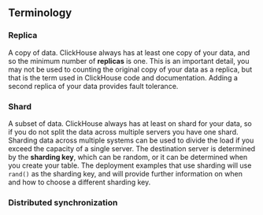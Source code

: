 ## Terminology
### Replica 
A copy of data.  ClickHouse always has at least one copy of your data, and so the minimum number of **replicas** is one.  This is an important detail, you may not be used to counting the original copy of your data as a replica, but that is the term used in ClickHouse code and documentation.  Adding a second replica of your data provides fault tolerance. 

### Shard
A subset of data.  ClickHouse always has at least on shard for your data, so if you do not split the data across multiple servers you have one shard.  Sharding data across multiple systems can be used to divide the load if you exceed the capacity of a single server. The destination server is determined by the **sharding key**, which can be random, or it can be determined when you create your table.  The deployment examples that use sharding will use `rand()` as the sharding key, and will provide further information on when and how to choose a different sharding key.

### Distributed synchronization


